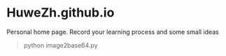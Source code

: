 # HuweZh.github.io
Personal home page. Record your learning process and some small ideas

> python image2base64.py